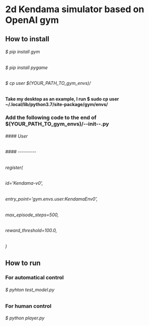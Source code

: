 # 2d Kendama simulator based on OpenAI gym

## How to install
###### $ pip install gym
###### $ pip install pygame
###### $ cp user $(YOUR_PATH_TO_gym_envs)/
####   Take my desktop as an example, I run $ sudo cp user ~/.local/lib/python3.7/site-package/gym/envs/
###  Add the following code to the end of $(YOUR_PATH_TO_gym_envs)/--init--.py
###### #### User
###### #### ---------

###### register(
######    id='Kendama-v0',
######    entry_point='gym.envs.user:KendamaEnv0',
######    max_episode_steps=500,
######    reward_threshold=100.0,
######    )


## How to run
###  For automatical control
###### $ pyhton test_model.py
###  For human control
###### $ python player.py


